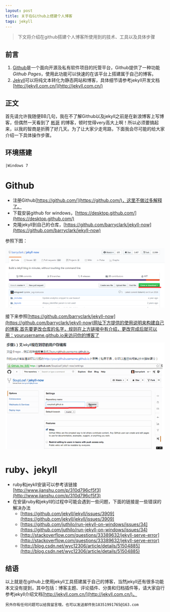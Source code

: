 ```yaml
---
layout: post
title: 关于在Github上搭建个人博客
tags: jekyll 
---
```

>下文将介绍在github搭建个人博客所使用到的技术、工具以及具体步骤

## 前言
1. [Github](https://github.com/)是一个面向开源及私有软件项目的托管平台，Github提供了一种功能*Github Pages*，使用此功能可以快速的在该平台上搭建属于自己的博客。
2. [Jekyll](http://jekyll.com.cn/)可以将纯文本转化为静态网站和博客，具体细节请参考jekyll开发文档[http://jekyll.com.cn/](http://jekyll.com.cn/)

## 正文
首先请允许我随便BB几句，我在不了解Github以及jekyll之前是在新浪博客上写博客，但偶然一天看到了 <a href="http://binux.cn">彬哥</a> 的博客，顿时觉得very高大上啊！所以必须要搞起来，以我的智商是折腾了好几天。为了让大家少走弯路，下面我会尽可能的给大家介绍一下具体操作步骤。

## 环境搭建

` |Windows 7 ` 

# Github
+ 注册Github[https://github.com/](https://github.com/)，这里不做过多解释了。
+ 下载安装github for windows，[https://desktop.github.com/](https://desktop.github.com/)
+ 克隆jekyll到自己的仓库，[https://github.com/barryclark/jekyll-now](https://github.com/barryclark/jekyll-now)

参照下图：

![jekyll01](/images/hello-jekyll01.png)

接下来参照[https://github.com/barryclark/jekyll-now](https://github.com/barryclark/jekyll-now)网址下方提供的使用说明来构建自己的博客,首先要更改仓库的名字，规则在上方链接中有介绍，更改完成后就可以用：yourusername.github.io来访问你的博客了

![jekyll02](/images/hello-jekyll02.png)

# ruby、jekyll

+ ruby和jeykll安装可以参考该链接[http://www.jianshu.com/p/310d796cf5f3](http://www.jianshu.com/p/310d796cf5f3)
+ 在安装ruby和jekyll的过程中可能会遇到一些问题，下面的链接是一些错误的解决办法
	+ [https://github.com/jekyll/jekyll/issues/3909](https://github.com/jekyll/jekyll/issues/3909)
	+ [https://github.com/juthilo/run-jekyll-on-windows/issues/34](https://github.com/juthilo/run-jekyll-on-windows/issues/34)
	+ [http://stackoverflow.com/questions/33389632/jekyll-serve-error](http://stackoverflow.com/questions/33389632/jekyll-serve-error)
	+ [http://blog.csdn.net/wyc12306/article/details/51504885](http://blog.csdn.net/wyc12306/article/details/51504885)
## 结语
以上就是在github上使用jekyll工具搭建属于自己的博客，当然jekyll还有很多功能本文没有提到，其中包括：博客主题、评论插件、分类和归档插件等，请大家自行参考jekyll介绍文档[http://jekyll.com.cn/](http://jekyll.com.cn/)。

` 另外你有任何问题可以给我留言哦，也可以发送邮件到18351991765@163.com `